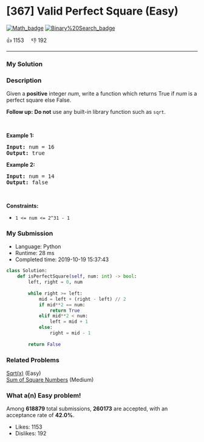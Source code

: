 # [367] Valid Perfect Square (Easy)

[![Math_badge](https://img.shields.io/badge/topic-Math-green.svg)](https://leetcode.com/problems/valid-perfect-square/)  [![Binary%20Search_badge](https://img.shields.io/badge/topic-Binary%20Search-green.svg)](https://leetcode.com/problems/valid-perfect-square/) 

:+1: 1153 &nbsp; &nbsp; :thumbsdown: 192

---

### My Solution


### Description
<p>Given a <strong>positive</strong> integer <i>num</i>, write a function which returns True if <i>num</i> is a perfect square else False.</p>

<p><b>Follow up:</b> <b>Do not</b> use any built-in library function such as <code>sqrt</code>.</p>

<p>&nbsp;</p>
<p><strong>Example 1:</strong></p>
<pre><strong>Input:</strong> num = 16
<strong>Output:</strong> true
</pre><p><strong>Example 2:</strong></p>
<pre><strong>Input:</strong> num = 14
<strong>Output:</strong> false
</pre>
<p>&nbsp;</p>
<p><strong>Constraints:</strong></p>

<ul>
	<li><code>1 &lt;= num &lt;= 2^31 - 1</code></li>
</ul>



### My Submission

- Language: Python
- Runtime: 28 ms
- Completed time: 2019-10-19 15:37:43

```Python
class Solution:
    def isPerfectSquare(self, num: int) -> bool:
        left, right = 0, num
        
        while right >= left:
            mid = left + (right - left) // 2
            if mid**2 == num:
                return True
            elif mid**2 < num:
                left = mid + 1
            else:
                right = mid - 1
                
        return False
```


### Related Problems
[Sqrt(x)](https://leetcode.com/problems/sqrtx/) (Easy) <br>
[Sum of Square Numbers](https://leetcode.com/problems/sum-of-square-numbers/) (Medium) <br>



### What a(n) Easy problem!
Among **618879** total submissions, **260173** are accepted, with an acceptance rate of **42.0%**. <br>

- Likes: 1153
- Dislikes: 192

